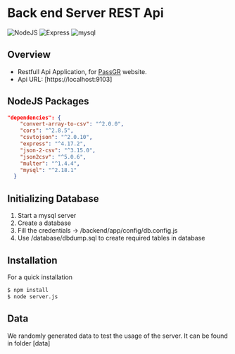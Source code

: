 # Back end Server REST Api


![NodeJS](https://img.shields.io/badge/nodeJS-v7.3+-blue.svg)
![Express](https://img.shields.io/badge/express-v4.17.1+-red.svg)
![mysql](https://img.shields.io/badge/mysql-v2.2.5+-blue.svg)
## Overview

- Restfull Api Application, for [PassGR] website. 
- Api URL: [https://localhost:9103]

## NodeJS Packages
```json
"dependencies": {
    "convert-array-to-csv": "^2.0.0",
    "cors": "^2.8.5",
    "csvtojson": "^2.0.10",
    "express": "^4.17.2",
    "json-2-csv": "^3.15.0",
    "json2csv": "^5.0.6",
    "multer": "^1.4.4",
    "mysql": "^2.18.1"
  }
```

## Initializing Database
   1. Start a mysql server
   2. Create a database
   3. Fill the credentials -> /backend/app/config/db.config.js
   4. Use /database/dbdump.sql to create required tables in database

## Installation
For a quick installation 

```bash
$ npm install
$ node server.js
```

## Data
We randomly generated data to test the usage of the server. 
It can be found in folder [data]

  [PassGr]: https://localhost
